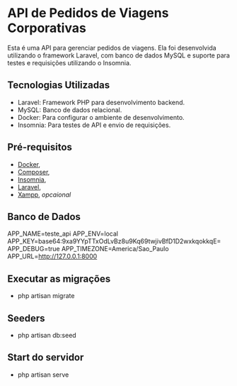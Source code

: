 # API de Pedidos de Viagens Corporativas

Esta é uma API para gerenciar pedidos de viagens. Ela foi desenvolvida utilizando o framework Laravel, com banco de dados MySQL e suporte para testes e requisições utilizando o Insomnia.

## Tecnologias Utilizadas

- Laravel: Framework PHP para desenvolvimento backend.
- MySQL: Banco de dados relacional.
- Docker: Para configurar o ambiente de desenvolvimento.
- Insomnia: Para testes de API e envio de requisições.

## Pré-requisitos

- [Docker](https://www.docker.com/),
- [Composer](https://getcomposer.org/),
- [Insomnia](https://insomnia.rest/),
- [Laravel](https://laravel.com/),
- [Xampp](http://localhost/dashboard/), *opcaional*

## Banco de Dados 

APP_NAME=teste_api
APP_ENV=local
APP_KEY=base64:9xa9YYpTTxOdLvBz8u9Kq69twjivBfD1D2wxkqokkqE=
APP_DEBUG=true
APP_TIMEZONE=America/Sao_Paulo
APP_URL=http://127.0.0.1:8000

## Executar as migrações

- php artisan migrate

## Seeders

- php artisan db:seed

## Start do servidor 

- php artisan serve
